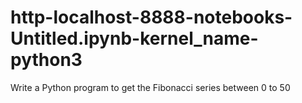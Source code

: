 # http-localhost-8888-notebooks-Untitled.ipynb-kernel_name-python3
Write a Python program to get the Fibonacci series between 0 to 50

